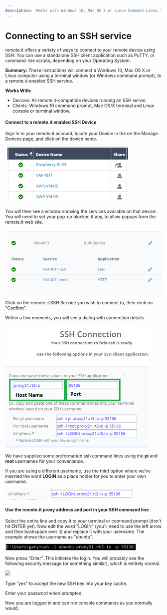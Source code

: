 ```yaml
---
description: 'Works with Windows 10, Mac OS X or Linux Command Lines.'
---
```


# Connecting to an SSH service

remote.it offers a variety of ways to connect to your remote device using SSH.  You can use a standalone SSH client application such as PuTTY, or command-line scripts, depending on your Operating System.

**Summary:** These instructions will connect a Windows 10, Mac OS X or Linux computer using a terminal window \(or Windows command prompt\), to a remote.it-enabled SSH service.

**Works With:**

* Devices: All remote.it-compatible devices running an SSH server.
* Clients: Windows 10 command prompt, Mac OS/X terminal and Linux console or terminal window.

#### Connect to a remote.it enabled SSH Device

Sign In to your remote.it account, locate your Device in the on the Manage Devices page, and click on the device name.  

![](../../../.gitbook/assets/image%20%28161%29.png)

You will then see a window showing the services available on that device.  You will need to set your pop-up blocker, if any, to allow popups from the remote.it web site.

![](../../../.gitbook/assets/image%20%28112%29.png)

Click on the remote.it SSH Service you wish to connect to, then click on "Confirm".  

Within a few moments, you will see a dialog with connection details.

![](../../../.gitbook/assets/image%20%2813%29.png)

We have supplied some preformatted ssh command lines using the **pi** and **root** usernames for your convenience.

If you are using a different username, use the third option where we’ve inserted the word **LOGIN** as a place holder for you to enter your own username. 

![](../../../.gitbook/assets/image%20%284%29.png)

#### Use the remote.it proxy address and port in your SSH command line

Select the entire line and copy it to your terminal or command prompt \(don't hit ENTER yet\).  Now edit the word "LOGIN" \(you'll need to use the left arrow and then backspace over it\) and replace it with your username.  The example shows the username as “ubuntu”. 

![](../../../.gitbook/assets/image%20%2862%29.png)

Now press “Enter”.  This initiates the login. You will probably see the following security message \(or something similar\), which is entirely normal.  

![](https://remot3it.zendesk.com/hc/article_attachments/360016016051/mceclip0.png)

Type “yes” to accept the new SSH key into your key cache.

Enter your password when prompted.

Now you are logged in and can run console commands as you normally would.

